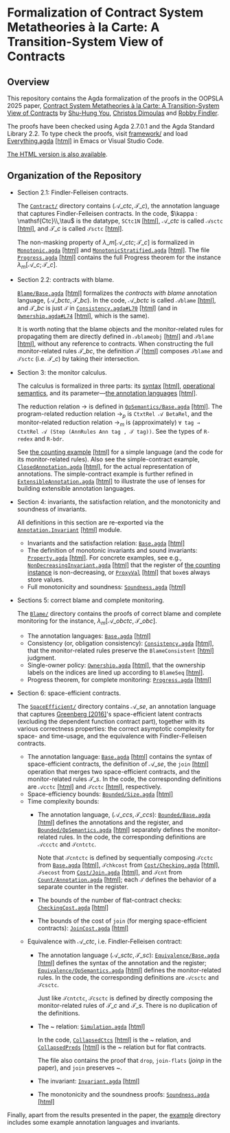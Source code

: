 Formalization of Contract System Metatheories à la Carte: A Transition-System View of Contracts
=====
## Overview

This repository contains the Agda formalization of the proofs in the OOPSLA 2025
paper, [Contract System Metatheories à la Carte: A Transition-System View of Contracts](https://doi.org/10.1145/3764861)
by [Shu-Hung You](https://github.com/shhyou), [Christos Dimoulas](https://users.cs.northwestern.edu/~chrdimo/) and [Robby Findler](https://users.cs.northwestern.edu/~robby/).

The proofs have been checked using Agda 2.7.0.1 and the Agda Standard Library 2.2.
To type check the proofs, visit [framework/](framework/) and load [Everything.agda](framework/Everything.agda) [[html]](https://shhyou.github.io/monitor-calculus/html/oopsla25-formalization/Everything.html) in Emacs or Visual Studio Code.

[The HTML version is also available](https://shhyou.github.io/monitor-calculus/html/oopsla25-formalization/Everything.html).

## Organization of the Repository

- Section 2.1: Findler-Felleisen contracts.

  The [`Contract/`](framework/Contract/) directory contains $(\mathscr{A}\_\mathit{ctc},\mathscr{T}\_c)$, the annotation language
  that captures Findler-Felleisen contracts.
  In the code, $\kappa : \mathsf{Ctc}\\,\tau$ is the datatype, `SCtc1N` [[html]](https://shhyou.github.io/monitor-calculus/html/oopsla25-formalization/Contract.Base.html#SCtc1N),
  $\mathscr{A}\_\mathit{ctc}$ is called `𝒜sctc` [[html]](https://shhyou.github.io/monitor-calculus/html/oopsla25-formalization/Contract.Base.html#%F0%9D%92%9Csctc),
  and $\mathscr{T}\_c$ is called `𝒯sctc` [[html]](https://shhyou.github.io/monitor-calculus/html/oopsla25-formalization/Contract.Base.html#5742).

  The non-masking property of $\lambda\_m[\mathscr{A}\_\mathit{ctc};\mathscr{T}\_c]$ is formalized in [`Monotonic.agda`](framework/Contract/Monotonic.agda) [[html]](https://shhyou.github.io/monitor-calculus/html/oopsla25-formalization/Contract.Monotonic.html) and [`MonotonicStratified.agda`](framework/Contract/MonotonicStratified.agda) [[html]](https://shhyou.github.io/monitor-calculus/html/oopsla25-formalization/Contract.MonotonicStratified.html).
  The file [`Progress.agda`](framework/Contract/Progress.agda#L251) [[html]](https://shhyou.github.io/monitor-calculus/html/oopsla25-formalization/Contract.Progress.html#sctc-progress) contains the full Progress theorem for the instance $\lambda_m[\mathscr{A}\_c;\mathscr{T}\_c]$.

- Section 2.2: contracts with blame.

  [`Blame/Base.agda`](framework/Blame/Base.agda) [[html]](https://shhyou.github.io/monitor-calculus/html/oopsla25-formalization/Blame.Base.html) formalizes the _contracts with blame_ annotation language, $(\mathscr{A}\_\mathit{bctc},\mathscr{T}\_\mathit{bc})$. In the code, $\mathscr{A}\_\mathit{bctc}$ is called  `𝒜blame` [[html]](https://shhyou.github.io/monitor-calculus/html/oopsla25-formalization/Blame.Base.html#1993),
  and $\mathscr{T}\_\mathit{bc}$ is just `𝒯` in [`Consistency.agda#L70`](framework/Blame/Consistency.agda#L70) [[html]](https://shhyou.github.io/monitor-calculus/html/oopsla25-formalization/Blame.Consistency.html#%F0%9D%92%AF) (and in [`Ownership.agda#L74`](framework/Blame/Ownership.agda#L74) [[html]](https://shhyou.github.io/monitor-calculus/html/oopsla25-formalization/Blame.Ownership.html#%F0%9D%92%AF), which is the same).

  It is worth noting that the blame objects and the monitor-related rules for propagating them are directly defined in `𝒜blameobj` [[html]](https://shhyou.github.io/monitor-calculus/html/oopsla25-formalization/Blame.Base.html#%F0%9D%92%9Cblameobj) and `𝒯blame` [[html]](https://shhyou.github.io/monitor-calculus/html/oopsla25-formalization/Blame.Base.html#3566), without any reference to contracts.
  When constructing the full monitor-related rules $\mathscr{T}\_\mathit{bc}$, the definition $\mathscr{T}$ [[html]](https://shhyou.github.io/monitor-calculus/html/oopsla25-formalization/Blame.Ownership.html#%F0%9D%92%AF) composes `𝒯blame` and `𝒯sctc` (i.e. $\mathscr{T}\_c$) by taking their intersection.

- Section 3: the monitor calculus.

  The calculus is formalized in three parts: its [syntax](framework/Syntax/) [[html]](https://shhyou.github.io/monitor-calculus/html/oopsla25-formalization/Syntax.Term.html#_%E2%88%A3_%E2%8A%A2_), [operational semantics](framework/OpSemantics/), and its parameter—[the annotation languages](framework/Annotation/Language.agda#L34) [[html]](https://shhyou.github.io/monitor-calculus/html/oopsla25-formalization/Annotation.Language.html#AnnTerm).

  The reduction relation $\longrightarrow$ is defined in [`OpSemantics/Base.agda`](framework/OpSemantics/Base.agda#L46) [[html]](https://shhyou.github.io/monitor-calculus/html/oopsla25-formalization/OpSemantics.Base.html#_%E2%8A%A2_,_%E2%9F%B6_,_).
  The program-related reduction relation $\longrightarrow_p$ is `CtxtRel 𝒜 BetaRel`, and
  the monitor-related reduction relation $\longrightarrow_m$ is (approximately) `∀ tag → CtxtRel 𝒜 (Step (AnnRules Ann tag , 𝒯 tag))`. See the types of `R-redex` and `R-bdr`.

  See [the counting example](framework/Example/Count/Annotation.agda) [[html]](https://shhyou.github.io/monitor-calculus/html/oopsla25-formalization/Example.Count.Annotation.html) for a simple language (and the code for its monitor-related rules). Also see the simple-contract example, [`ClosedAnnotation.agda`](framework/Example/SimpleContract/ClosedAnnotation.agda#L132) [[html]](https://shhyou.github.io/monitor-calculus/html/oopsla25-formalization/Example.SimpleContract.ClosedAnnotation.html#3667), for the actual representation of annotations. The simple-contract example is further refined in [`ExtensibleAnnotation.agda`](framework/Example/SimpleContract/ExtensibleAnnotation.agda#L141) [[html]](https://shhyou.github.io/monitor-calculus/html/oopsla25-formalization/Example.SimpleContract.ExtensibleAnnotation.html#3824) to illustrate the use of lenses for building extensible annotation languages.

- Section 4: invariants, the satisfaction relation, and the monotonicity and soundness of invariants.

  All definitions in this section are re-exported via the [`Annotation.Invariant`](framework/Annotation/Invariant.agda) [[html]](https://shhyou.github.io/monitor-calculus/html/oopsla25-formalization/Annotation.Invariant.html) module.

  * Invariants and the satisfaction relation: [`Base.agda`](framework/Annotation/Invariant/Base.agda) [[html]](https://shhyou.github.io/monitor-calculus/html/oopsla25-formalization/Annotation.Invariant.Base.html)
  * The definition of monotonic invariants and sound invariants: [`Property.agda`](framework/Annotation/Invariant/Property.agda#L75) [[html]](https://shhyou.github.io/monitor-calculus/html/oopsla25-formalization/Annotation.Invariant.Property.html#Monotonic). For concrete examples, see e.g., [`NonDecreasingInvariant.agda`](framework/Example/Count/NonDecreasingInvariant.agda) [[html]](https://shhyou.github.io/monitor-calculus/html/oopsla25-formalization/Example.Count.NonDecreasingInvariant.html) that the register of [the counting instance](framework/Example/Count/Annotation.agda) is non-decreasing, or [`ProxyVal`](framework/Example/ProxyVal/Invariant.agda) [[html]](https://shhyou.github.io/monitor-calculus/html/oopsla25-formalization/Example.ProxyVal.Invariant.html) that `box`es always store values.
  * Full monotonicity and soundness: [`Soundness.agda`](framework/Annotation/Soundness.agda#L346) [[html]](https://shhyou.github.io/monitor-calculus/html/oopsla25-formalization/Annotation.Soundness.html#soundness*)

- Sections 5: correct blame and complete monitoring.

  The [`Blame/`](framework/Blame/) directory contains the proofs of correct blame and complete monitoring for the instance, $\lambda_m[\mathscr{A}\_\mathit{obctc},\mathscr{T}\_\mathit{obc}]$.

  * The annotation languages: [`Base.agda`](framework/Blame/Base.agda) [[html]](https://shhyou.github.io/monitor-calculus/html/oopsla25-formalization/Blame.Base.html)
  * Consistency (or, obligation consistency): [`Consistency.agda`](framework/Blame/Consistency.agda#L187) [[html]](https://shhyou.github.io/monitor-calculus/html/oopsla25-formalization/Blame.Consistency.html#%E2%84%90consistent),
    that the monitor-related rules preserve the `BlameConsistent` [[html]](https://shhyou.github.io/monitor-calculus/html/oopsla25-formalization/Blame.Consistency.html#BlameConsistent) judgment.
  * Single-owner policy: [`Ownership.agda`](framework/Blame/Ownership.agda#L101) [[html]](https://shhyou.github.io/monitor-calculus/html/oopsla25-formalization/Blame.Ownership.html#%E2%84%90owner),
    that the ownership labels on the indices are lined up
    according to `BlameSeq` [[html]](https://shhyou.github.io/monitor-calculus/html/oopsla25-formalization/Blame.Ownership.html#BlameSeq).
  * Progress theorem, for complete monitoring: [`Progress.agda`](framework/Blame/Progress.agda#L329) [[html]](https://shhyou.github.io/monitor-calculus/html/oopsla25-formalization/Blame.Progress.html#12674)

- Section 6: space-efficient contracts.

  The [`SpaceEfficient/`](framework/SpaceEfficient/) directory contains $\mathscr{A}\_\mathit{se}$, an annotation language that captures [Greenberg [2016]](https://doi.org/10.1007/978-3-030-14805-8_1)'s space-efficient latent contracts (excluding the dependent function contract part),
    together with its various correctness properties: the correct asymptotic complexity for space- and time-usage, and the equivalence with Findler-Felleisen contracts.

  * The annotation language: [`Base.agda`](framework/SpaceEfficient/Base.agda) [[html]](https://shhyou.github.io/monitor-calculus/html/oopsla25-formalization/SpaceEfficient.Base.html) contains the syntax of space-efficient contracts, the definition of $\mathscr{A}\_\mathit{se}$, the `join` [[html]](https://shhyou.github.io/monitor-calculus/html/oopsla25-formalization/SpaceEfficient.Base.html#6025) operation that merges two space-efficient contracts, and the monitor-related rules $\mathscr{T}\_\mathit{s}$. In the code, the corresponding definitions are `𝒜cctc` [[html]](https://shhyou.github.io/monitor-calculus/html/oopsla25-formalization/SpaceEfficient.Base.html#%F0%9D%92%9Ccctc) and `𝒯cctc` [[html]](https://shhyou.github.io/monitor-calculus/html/oopsla25-formalization/SpaceEfficient.Base.html#6869), respectively.
  * Space-efficiency bounds: [`Bounded/Size.agda`](framework/SpaceEfficient/Bounded/Size.agda) [[html]](https://shhyou.github.io/monitor-calculus/html/oopsla25-formalization/SpaceEfficient.Bounded.Size.html)
  * Time complexity bounds:
    + The annotation language, $(\mathscr{A}\_\mathit{ccs},\mathscr{T}\_\mathit{ccs})$: [`Bounded/Base.agda`](framework/SpaceEfficient/Bounded/Base.agda) [[html]](https://shhyou.github.io/monitor-calculus/html/oopsla25-formalization/SpaceEfficient.Bounded.Base.html) defines the annotations and the register,
      and [`Bounded/OpSemantics.agda`](framework/SpaceEfficient/Bounded/OpSemantics.agda#L47) [[html]](https://shhyou.github.io/monitor-calculus/html/oopsla25-formalization/SpaceEfficient.Bounded.OpSemantics.html#%F0%9D%92%AFcntctc) separately defines the monitor-related rules. In the code, the corresponding definitions are `𝒜ccctc` and `𝒯cntctc`.

      Note that `𝒯cntctc` is defined by sequentially composing `𝒯cctc` from [`Base.agda`](framework/SpaceEfficient/Base.agda#L207) [[html]](https://shhyou.github.io/monitor-calculus/html/oopsla25-formalization/SpaceEfficient.Base.html#6869), `𝒯chkcost` from [`Cost/Checking.agda`](framework/SpaceEfficient/Cost/Checking.agda#L53) [[html]](https://shhyou.github.io/monitor-calculus/html/oopsla25-formalization/SpaceEfficient.Cost.Checking.html#1618), `𝒯secost` from [`Cost/Join.agda`](framework/SpaceEfficient/Cost/Join.agda#L53) [[html]](https://shhyou.github.io/monitor-calculus/html/oopsla25-formalization/SpaceEfficient.Cost.Join.html#1612), and `𝒯cnt` from [`Count/Annotation.agda`](framework/Example/Count/Annotation.agda#L33) [[html]](https://shhyou.github.io/monitor-calculus/html/oopsla25-formalization/Example.Count.Annotation.html#966); each `𝒯` defines the behavior of a separate counter in the register.
    + The bounds of the number of flat-contract checks: [`CheckingCost.agda`](framework/SpaceEfficient/Bounded/CheckingCost.agda) [[html]](https://shhyou.github.io/monitor-calculus/html/oopsla25-formalization/SpaceEfficient.Bounded.CheckingCost.html)
    + The bounds of the cost of `join` (for merging space-efficient contracts): [`JoinCost.agda`](framework/SpaceEfficient/Bounded/JoinCost.agda) [[html]](https://shhyou.github.io/monitor-calculus/html/oopsla25-formalization/SpaceEfficient.Bounded.JoinCost.html)
  * Equivalence with $\mathscr{A}\_\mathit{ctc}$, i.e. Findler-Felleisen contract:
    + The annotation language $(\mathscr{A}\_\mathit{sctc},\mathscr{T}\_\mathit{sc})$: [`Equivalence/Base.agda`](framework/SpaceEfficient/Equivalence/Base.agda) [[html]](https://shhyou.github.io/monitor-calculus/html/oopsla25-formalization/SpaceEfficient.Equivalence.Base.html) defines the syntax of the annotation and the register; [`Equivalence/OpSemantics.agda`](framework/SpaceEfficient/Equivalence/OpSemantics.agda#L41) [[html]](https://shhyou.github.io/monitor-calculus/html/oopsla25-formalization/SpaceEfficient.Equivalence.OpSemantics.html#%F0%9D%92%AFcsctc) defines the monitor-related rules.
      In the code, the corresponding definitions are `𝒜csctc` and `𝒯csctc`.

      Just like `𝒯cntctc`, `𝒯csctc` is defined by directly composing the monitor-related rules of $\mathscr{T}\_c$ and $\mathscr{T}\_s$. There is no duplication of the definitions.
    + The ~ relation: [`Simulation.agda`](framework/SpaceEfficient/Equivalence/Simulation.agda) [[html]](https://shhyou.github.io/monitor-calculus/html/oopsla25-formalization/SpaceEfficient.Equivalence.Simulation.html)

      In the code, [`CollapsedCtcs`](framework/SpaceEfficient/Equivalence/Simulation.agda#L192) [[html]](https://shhyou.github.io/monitor-calculus/html/oopsla25-formalization/SpaceEfficient.Equivalence.Simulation.html#CollapsedCtcs) is the ~ relation, and [`CollapsedPreds`](framework/SpaceEfficient/Equivalence/Simulation.agda#L72) [[html]](https://shhyou.github.io/monitor-calculus/html/oopsla25-formalization/SpaceEfficient.Equivalence.Simulation.html#CollapsedPreds) is the ~ relation but for flat contracts.

      The file also contains the proof that `drop`, `join-flats` ($\mathit{joinp}$ in the paper), and `join` preserves ~.
    + The invariant: [`Invariant.agda`](framework/SpaceEfficient/Equivalence/Invariant.agda#L180) [[html]](https://shhyou.github.io/monitor-calculus/html/oopsla25-formalization/SpaceEfficient.Equivalence.Invariant.html#%E2%84%90sim)
    + The monotonicity and the soundness proofs: [`Soundness.agda`](framework/SpaceEfficient/Equivalence/Soundness.agda) [[html]](https://shhyou.github.io/monitor-calculus/html/oopsla25-formalization/SpaceEfficient.Equivalence.Soundness.html)

Finally, apart from the results presented in the paper, the [example](framework/Example/) directory includes some example annotation languages and invariants.
